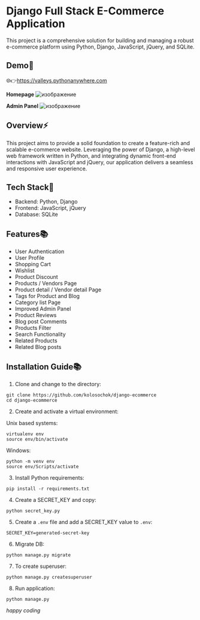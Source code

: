 # Django Full Stack E-Commerce Application

This project is a comprehensive solution for building and managing a robust e-commerce platform using Python, Django, JavaScript, jQuery, and SQLite.

## Demo💫

🌐👉https://valleys.pythonanywhere.com

**Homepage**
![изображение](https://github.com/kolosochok/django-ecommerce/assets/148413963/a090bc2a-eaa8-47ca-97be-5560d857df6e)

**Admin Panel**
![изображение](https://github.com/kolosochok/django-ecommerce/assets/148413963/505d1126-a2ed-4dec-b6b0-eb68be823a3d)

## Overview⚡️

This project aims to provide a solid foundation to create a feature-rich and scalable e-commerce website. Leveraging the power of Django, a high-level web framework written in Python, and integrating dynamic front-end interactions with JavaScript and jQuery, our application delivers a seamless and responsive user experience.

## Tech Stack🚀

- Backend: Python, Django
- Frontend: JavaScript, jQuery
- Database: SQLite

## Features📚

- User Authentication
- User Profile
- Shopping Cart
- Wishlist
- Product Discount
- Products / Vendors Page
- Product detail / Vendor detail Page
- Tags for Product and Blog
- Category list Page
- Improved Admin Panel
- Product Reviews
- Blog post Comments
- Products Filter
- Search Functionality
- Related Products
- Related Blog posts

## Installation Guide📚

1. Clone and change to the directory:

```
git clone https://github.com/kolosochok/django-ecommerce
cd django-ecommerce
```

2. Create and activate a virtual environment:

Unix based systems:
```
virtualenv env
source env/bin/activate
```

Windows:
```
python -m venv env
source env/Scripts/activate
```

3. Install Python requirements:

```
pip install -r requirements.txt
```

4. Create a SECRET_KEY and copy:

```
python secret_key.py
```

5. Create a `.env` file and add a SECRET_KEY value to `.env`:

```
SECRET_KEY=generated-secret-key
```

6. Migrate DB:

```
python manage.py migrate
```

7. To create superuser:

```
python manage.py createsuperuser
```

8. Run application:

```
python manage.py
```

*happy coding*